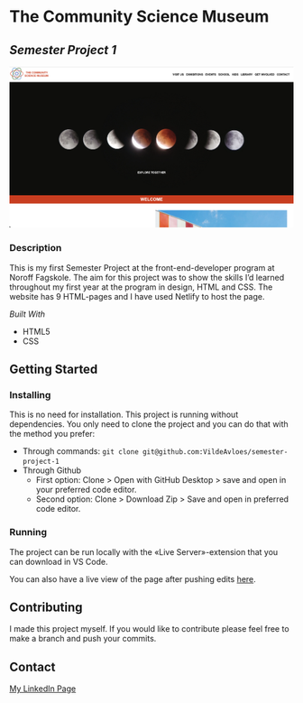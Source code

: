 # The Community Science Museum
## _Semester Project 1_
![Screenshot of the front page of The Community Science Musem. The front page has a menu on the top and a big picture of the moon in different phases.](/images/The-Community-Science-Museum.png)

### Description
This is my first Semester Project at the front-end-developer program at Noroff Fagskole. The aim for this project was to show the skills I’d learned throughout my first year at the program in design, HTML and CSS. The website has 9 HTML-pages and I have used Netlify to host the page. 

_Built With_

- HTML5
- CSS


## Getting Started

### Installing
This is no need for installation. This project is running without dependencies.
You only need to clone the project and you can do that with the method you prefer:

- Through commands: `git clone git@github.com:VildeAvloes/semester-project-1`
-  Through Github
    -  First option: Clone > Open with GitHub Desktop > save and open in your preferred code editor.
    -  Second option: Clone > Download Zip > Save and open in preferred code editor.

### Running
The project can be run locally with the «Live Server»-extension that you can download in VS Code.

You can also have a live view of the page after pushing edits [here](https://aesthetic-frangollo-28a904.netlify.app/).


## Contributing
I made this project myself. If you would like to contribute please feel free to make a branch and push your commits. 


## Contact
[My LinkedIn Page](https://www.linkedin.com/in/vilde-avloes/)
